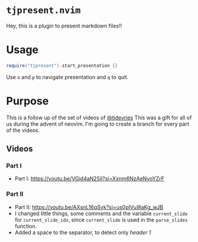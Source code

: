 # `tjpresent.nvim`

Hey, this is a plugin to present markdown files!!

# Usage

```lua
require("tjpresent").start_presentation {}
```

Use `n` and `p` to navigate presentation and `q` to quit.

# Purpose

This is a follow up of the set of videos of [@tjdevries](https://github.com/tjdevries) This was a gift for all of us during the advent of neovim. I'm going to create a branch for every part of the videos.

## Videos

### Part I
- Part I: https://youtu.be/VGid4aN25iI?si=Xxnm6NzAeNvoYZrF

### Part II
- Part II: https://youtu.be/AXsnL16qSyk?si=us0pIVu9laKg_wJB
- I changed little things, some comments and the variable `current_slide` for `current_slide_idx`, since `current_slide` is used in the `parse_slides` function. 
- Added a space to the separator, to detect only *header 1*
